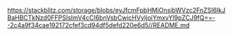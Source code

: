 https://stackblitz.com/storage/blobs/eyJfcmFpbHMiOnsibWVzc2FnZSI6IkJBaHBCTkNzd0FFPSIsImV4cCI6bnVsbCwicHVyIjoiYmxvYl9pZCJ9fQ==--2c4a9f34cae192172cfef3cd94df5defd220e6d5//README.md